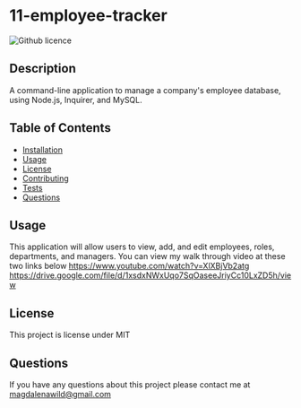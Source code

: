 # 11-employee-tracker
![Github licence](http://img.shields.io/badge/license-MIT-blue.svg)

## Description 
A command-line application to manage a company's employee database, using Node.js, Inquirer, and MySQL.

## Table of Contents
* [Installation](#installation)
* [Usage](#usage)
* [License](#license)
* [Contributing](#contributing)
* [Tests](#tests)
* [Questions](#questions)

## Usage 
This application will allow users to view, add, and edit employees, roles, departments, and managers. 
 You can view my walk through video at these two links below
 https://www.youtube.com/watch?v=XlXBjVb2atg
 https://drive.google.com/file/d/1xsdxNWxUqo7SqOaseeJriyCc10LxZD5h/view
 

## License 
This project is license under MIT

## Questions
If you have any questions about this project please contact me at magdalenawild@gmail.com